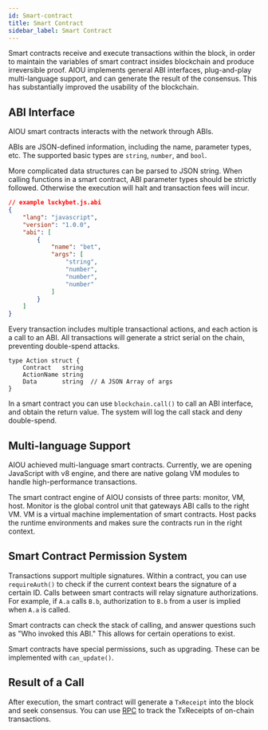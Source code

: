 ```yaml
---
id: Smart-contract
title: Smart Contract
sidebar_label: Smart Contract
---
```


Smart contracts receive and execute transactions within the block, in order to maintain the variables of smart contract insides blockchain and produce irreversible proof. AIOU implements general ABI interfaces, plug-and-play multi-language support, and can generate the result of the consensus. This has substantially improved the usability of the blockchain.

## ABI Interface

AIOU smart contracts interacts with the network through ABIs.

ABIs are JSON-defined information, including the name, parameter types, etc. The supported basic types are `string`, `number`, and `bool`.

More complicated data structures can be parsed to JSON string. When calling functions in a smart contract, ABI parameter types should be strictly followed. Otherwise the execution will halt and transaction fees will incur.

```json
// example luckybet.js.abi
{
    "lang": "javascript",
    "version": "1.0.0",
    "abi": [
        {
            "name": "bet",
            "args": [
                "string",
                "number",
                "number",
                "number"
            ]
        }
    ]
}
```

Every transaction includes multiple transactional actions, and each action is a call to an ABI. All transactions will generate a strict serial on the chain, preventing double-spend attacks.

```golang
type Action struct {
	Contract   string  
	ActionName string
	Data       string  // A JSON Array of args
}
```

In a smart contract you can use `blockchain.call()` to call an ABI interface, and obtain the return value. The system will log the call stack and deny double-spend.

## Multi-language Support

AIOU achieved multi-language smart contracts. Currently, we are opening JavaScript with v8 engine, and there are native golang VM modules to handle high-performance transactions.

The smart contract engine of AIOU consists of three parts: monitor, VM, host. Monitor is the global control unit that gateways ABI calls to the right VM. VM is a virtual machine implementation of smart contracts. Host packs the runtime environments and makes sure the contracts run in the right context.

## Smart Contract Permission System

Transactions support multiple signatures. Within a contract, you can use `requireAuth()` to check if the current context bears the signature of a certain ID. Calls between smart contracts will relay signature authorizations. For example, if `A.a` calls `B.b`, authorization to `B.b` from a user is implied when `A.a` is called.

Smart contracts can check the stack of calling, and answer questions such as "Who invoked this ABI." This allows for certain operations to exist.

Smart contracts have special permissions, such as upgrading. These can be implemented with `can_update()`.

## Result of a Call

After execution, the smart contract will generate a `TxReceipt` into the block and seek consensus. You can use [RPC](6-reference/API.md#gettxreceiptbytxhash-hash) to track the TxReceipts of on-chain transactions.




